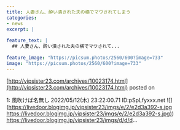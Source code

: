 ```yaml
---
title: 人妻さん、酔い潰された夫の横でマワされてしまう
categories:
- news
excerpt: |
  
feature_text: |
  ## 人妻さん、酔い潰された夫の横でマワされて...
  
feature_image: "https://picsum.photos/2560/600?image=733"
image: "https://picsum.photos/2560/600?image=733"
---
```


[http://vipsister23.com/archives/10023174.html](http://vipsister23.com/archives/10023174.html)
posted on 

<!--more-->

1: 風吹けば名無し 2022/05/12(木) 23:22:00.71 ID:pSpLfyxxx.net ![](https://livedoor.blogimg.jp/vipsister23/imgs/e/2/e2d3a392-s.jpg [https://livedoor.blogimg.jp/vipsister23/imgs/e/2/e2d3a392-s.jpg)](https://livedoor.blogimg.jp/vipsister23/imgs/e/2/e2d3a392-s.jpg)) https://livedoor.blogimg.jp/vipsister23/imgs/d/d/d...

